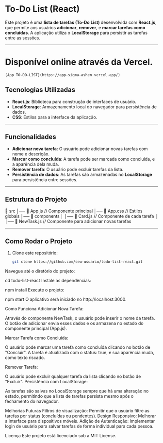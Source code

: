 # To-Do List (React)

Este projeto é uma **lista de tarefas (To-Do List)** desenvolvida com **React.js**, que permite aos usuários **adicionar**, **remover**, e **marcar tarefas como concluídas**. A aplicação utiliza o **LocalStorage** para persistir as tarefas entre as sessões.

---

# Disponível online através da Vercel.

    [App TO-DO-LIST](https://app-sigma-ashen.vercel.app/)


## Tecnologias Utilizadas

- **React.js**: Biblioteca para construção de interfaces de usuário.
- **LocalStorage**: Armazenamento local do navegador para persistência de dados.
- **CSS**: Estilos para a interface da aplicação.

---

## Funcionalidades

- **Adicionar nova tarefa**: O usuário pode adicionar novas tarefas com nome e descrição.
- **Marcar como concluída**: A tarefa pode ser marcada como concluída, e a aparência dela muda.
- **Remover tarefa**: O usuário pode excluir tarefas da lista.
- **Persistência de dados**: As tarefas são armazenadas no **LocalStorage** para persistência entre sessões.

---

## Estrutura do Projeto

📁 src
│── 📄 App.js       // Componente principal
│── 📄 App.css      // Estilos globais
│── 📁 components
│   │── 📄 Card.js      // Componente de cada tarefa
│   │── 📄 NewTask.js   // Componente para adicionar novas tarefas


---

## Como Rodar o Projeto

1. Clone este repositório:
   ```bash
   git clone https://github.com/seu-usuario/todo-list-react.git

Navegue até o diretório do projeto:

cd todo-list-react
Instale as dependências:

npm install
Execute o projeto:

npm start
O aplicativo será iniciado no http://localhost:3000.

Como Funciona
Adicionar Nova Tarefa:

Através do componente NewTask, o usuário pode inserir o nome da tarefa.
O botão de adicionar envia esses dados e os armazena no estado do componente principal (App.js).

Marcar Tarefa como Concluída:

O usuário pode marcar uma tarefa como concluída clicando no botão de "Concluir".
A tarefa é atualizada com o status: true, e sua aparência muda, como texto riscado.

Remover Tarefa:

O usuário pode excluir qualquer tarefa da lista clicando no botão de "Excluir".
Persistência com LocalStorage:

As tarefas são salvas no LocalStorage sempre que há uma alteração no estado, permitindo que a lista de tarefas persista mesmo após o fechamento do navegador.

Melhorias Futuras
Filtros de visualização: Permitir que o usuário filtre as tarefas por status (concluídas ou pendentes).
Design Responsivo: Melhorar a interface para dispositivos móveis.
Adição de Autenticação: Implementar login de usuário para salvar tarefas de forma individual para cada pessoa.


Licença
Este projeto está licenciado sob a MIT License.
